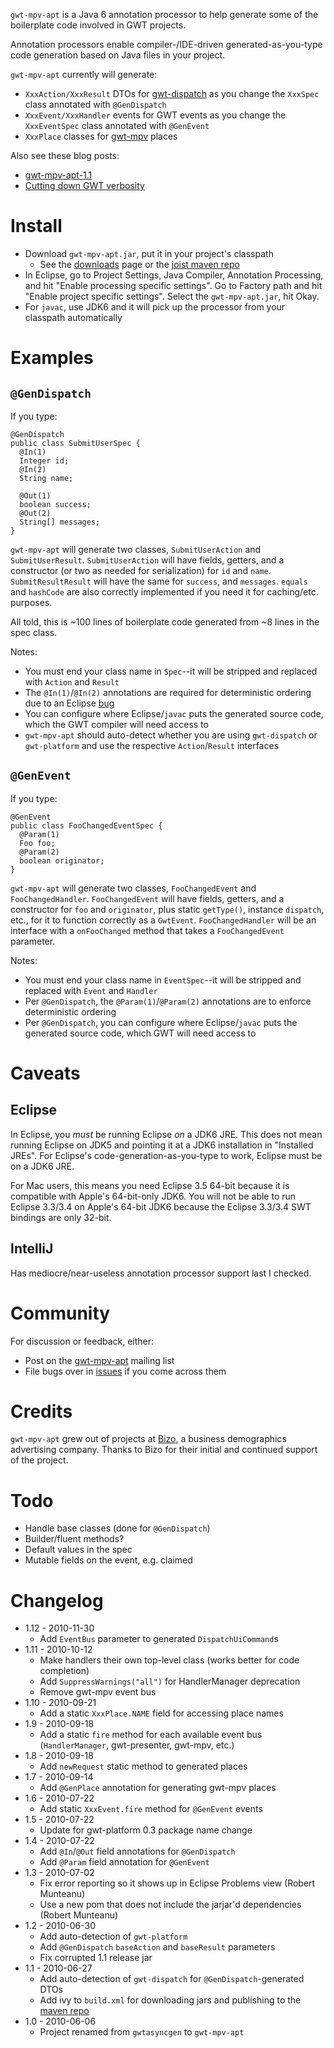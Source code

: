 
`gwt-mpv-apt` is a Java 6 annotation processor to help generate some of the boilerplate code involved in GWT projects.

Annotation processors enable compiler-/IDE-driven generated-as-you-type code generation based on Java files in your project.

`gwt-mpv-apt` currently will generate:

* `XxxAction/XxxResult` DTOs for [gwt-dispatch](http://code.google.com/p/gwt-dispatch/) as you change the `XxxSpec` class annotated with `@GenDispatch`
* `XxxEvent/XxxHandler` events for GWT events as you change the `XxxEventSpec` class annotated with `@GenEvent`
* `XxxPlace` classes for [gwt-mpv](http://www.gwtmpv.org) places

Also see these blog posts:

* [gwt-mpv-apt-1.1](http://www.draconianoverlord.com/2010/06/28/gwt-mpv-apt-1.1.html)
* [Cutting down GWT verbosity](http://rombertw.wordpress.com/2010/07/03/cutting-down-gwts-verbosity-with-gwt-mpv-apt/)

Install
=======

* Download `gwt-mpv-apt.jar`, put it in your project's classpath
  * See the [downloads](http://github.com/stephenh/gwt-mpv-apt/downloads) page or the [joist maven repo](http://repo.joist.ws/org/gwtmpv/gwt-mpv-apt/)
* In Eclipse, go to Project Settings, Java Compiler, Annotation Processing, and hit "Enable processing specific settings". Go to Factory path and hit "Enable project specific settings". Select the `gwt-mpv-apt.jar`, hit Okay.
* For `javac`, use JDK6 and it will pick up the processor from your classpath automatically

Examples
========

`@GenDispatch`
--------------

If you type:

    @GenDispatch
    public class SubmitUserSpec {
      @In(1)
      Integer id;
      @In(2)
      String name;

      @Out(1)
      boolean success;
      @Out(2)
      String[] messages;
    }

`gwt-mpv-apt` will generate two classes, `SubmitUserAction` and `SubmitUserResult`. `SubmitUserAction` will have fields, getters, and a constructor (or two as needed for serialization) for `id` and `name`. `SubmitResultResult` will have the same for `success`, and `messages`. `equals` and `hashCode` are also correctly implemented if you need it for caching/etc. purposes.

All told, this is ~100 lines of boilerplate code generated from ~8 lines in the spec class.

Notes:

* You must end your class name in `Spec`--it will be stripped and replaced with `Action` and `Result`
* The `@In(1)`/`@In(2)` annotations are required for deterministic ordering due to an Eclipse [bug](https://bugs.eclipse.org/bugs/show_bug.cgi?id=300408)
* You can configure where Eclipse/`javac` puts the generated source code, which the GWT compiler will need access to
* `gwt-mpv-apt` should auto-detect whether you are using `gwt-dispatch` or `gwt-platform` and use the respective `Action`/`Result` interfaces

`@GenEvent`
-----------

If you type:

    @GenEvent
    public class FooChangedEventSpec {
      @Param(1)
      Foo foo;
      @Param(2)
      boolean originator;
    }

`gwt-mpv-apt` will generate two classes, `FooChangedEvent` and `FooChangedHandler`. `FooChangedEvent` will have fields, getters, and a constructor for `foo` and `originator`, plus static `getType()`, instance `dispatch`, etc., for it to function correctly as a `GwtEvent`. `FooChangedHandler` will be an interface with a `onFooChanged` method that takes a `FooChangedEvent` parameter.

Notes:

* You must end your class name in `EventSpec`--it will be stripped and replaced with `Event` and `Handler`
* Per `@GenDispatch`, the `@Param(1)`/`@Param(2)` annotations are to enforce deterministic ordering
* Per `@GenDispatch`, you can configure where Eclipse/`javac` puts the generated source code, which GWT will need access to

Caveats
=======

Eclipse
-------

In Eclipse, you *must* be running Eclipse *on* a JDK6 JRE. This does not mean running Eclipse on JDK5 and pointing it at a JDK6 installation in "Installed JREs". For Eclipse's code-generation-as-you-type to work, Eclipse must be on a JDK6 JRE.

For Mac users, this means you need Eclipse 3.5 64-bit because it is compatible with Apple's 64-bit-only JDK6. You will not be able to run Eclipse 3.3/3.4 on Apple's 64-bit JDK6 because the Eclipse 3.3/3.4 SWT bindings are only 32-bit.

IntelliJ
--------

Has mediocre/near-useless annotation processor support last I checked.

Community
=========

For discussion or feedback, either:

* Post on the [gwt-mpv-apt](http://groups.google.com/group/gwt-mpv-apt) mailing list
* File bugs over in [issues](http://github.com/stephenh/gwt-mpv-apt/issues) if you come across them

Credits
=======

`gwt-mpv-apt` grew out of projects at [Bizo](http://www.bizo.com), a business demographics advertising company. Thanks to Bizo for their initial and continued support of the project.

Todo
====

* Handle base classes (done for `@GenDispatch`)
* Builder/fluent methods?
* Default values in the spec
* Mutable fields on the event, e.g. claimed

Changelog
=========

* 1.12 - 2010-11-30
  * Add `EventBus` parameter to generated `DispatchUiCommand`s
* 1.11 - 2010-10-12
  * Make handlers their own top-level class (works better for code completion)
  * Add `SuppressWarnings("all")` for HandlerManager deprecation
  * Remove gwt-mpv event bus
* 1.10 - 2010-09-21
  * Add a static `XxxPlace.NAME` field for accessing place names
* 1.9 - 2010-09-18
  * Add a static `fire` method for each available event bus (`HandlerManager`, gwt-presenter, gwt-mpv, etc.)
* 1.8 - 2010-09-18
  * Add `newRequest` static method to generated places
* 1.7 - 2010-09-14
  * Add `@GenPlace` annotation for generating gwt-mpv places
* 1.6 - 2010-07-22
  * Add static `XxxEvent.fire` method for `@GenEvent` events
* 1.5 - 2010-07-22
  * Update for gwt-platform 0.3 package name change
* 1.4 - 2010-07-22
  * Add `@In`/`@Out` field annotations for `@GenDispatch`
  * Add `@Param` field annotation for `@GenEvent`
* 1.3 - 2010-07-02
  * Fix error reporting so it shows up in Eclipse Problems view (Robert Munteanu)
  * Use a new pom that does not include the jarjar'd dependencies (Robert Munteanu)
* 1.2 - 2010-06-30
  * Add auto-detection of `gwt-platform`
  * Add `@GenDispatch` `baseAction` and `baseResult` parameters
  * Fix corrupted 1.1 release jar
* 1.1 - 2010-06-27
  * Add auto-detection of `gwt-dispatch` for `@GenDispatch`-generated DTOs
  * Add ivy to `build.xml` for downloading jars and publishing to the [maven repo](http://repo.joist.ws/org/gwtmpv/gwt-mpv-apt/)
* 1.0 - 2010-06-06
  * Project renamed from `gwtasyncgen` to `gwt-mpv-apt`

